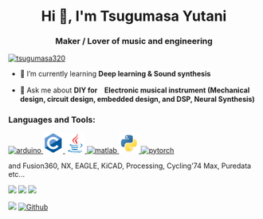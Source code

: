 <h1 align="center">Hi 👋, I'm Tsugumasa Yutani</h1>
<h3 align="center">Maker / Lover of music and engineering </h3>

<p align="left"> <a href="https://twitter.com/tsugumasa320" target="blank"><img src="https://img.shields.io/twitter/follow/tsugumasa320?logo=twitter&style=for-the-badge" alt="tsugumasa320" /></a> </p>

- 🌱 I’m currently learning **Deep learning & Sound synthesis**

- 💬 Ask me about **DIY for　Electronic musical instrument (Mechanical design, circuit design, embedded design, and DSP, Neural Synthesis)**

<!--
<h3 align="left">Connect with me:</h3>
<p align="left">
<a href="https://twitter.com/tsugumasa320" target="blank"><img align="center" src="https://raw.githubusercontent.com/rahuldkjain/github-profile-readme-generator/master/src/images/icons/Social/twitter.svg" alt="tsugumasa320" height="30" width="40" /></a>
</p>
-->

<h3 align="left">Languages and Tools:</h3>
<p align="left"> <a href="https://www.arduino.cc/" target="_blank" rel="noreferrer"> <img src="https://cdn.worldvectorlogo.com/logos/arduino-1.svg" alt="arduino" width="40" height="40"/> </a> <a href="https://www.cprogramming.com/" target="_blank" rel="noreferrer"> <img src="https://raw.githubusercontent.com/devicons/devicon/master/icons/c/c-original.svg" alt="c" width="40" height="40"/> </a> <a href="https://www.java.com" target="_blank" rel="noreferrer"> <img src="https://raw.githubusercontent.com/devicons/devicon/master/icons/java/java-original.svg" alt="java" width="40" height="40"/> </a> <a href="https://www.mathworks.com/" target="_blank" rel="noreferrer"> <img src="https://upload.wikimedia.org/wikipedia/commons/2/21/Matlab_Logo.png" alt="matlab" width="40" height="40"/> </a> <a href="https://www.python.org" target="_blank" rel="noreferrer"> <img src="https://raw.githubusercontent.com/devicons/devicon/master/icons/python/python-original.svg" alt="python" width="40" height="40"/> </a> <a href="https://pytorch.org/" target="_blank" rel="noreferrer"> <img src="https://www.vectorlogo.zone/logos/pytorch/pytorch-icon.svg" alt="pytorch" width="40" height="40"/> </a> </p>
and
Fusion360, NX, EAGLE, KiCAD, Processing, Cycling'74 Max, Puredata etc...

<!--
![Top Languages Card (Compact layout)](https://github-readme-stats.vercel.app/api/top-langs/?username=tsugumasa320&count_private=true&hide=jupyter%20notebook,html,CSS,Makefile&theme=dark&langs_count=11)

![as's github stats](https://github-readme-stats.vercel.app/api?username=tsugumasa320&count_private=true&show_icons=true&theme=dark#gh-dark-mode-only)
-->

![](http://github-profile-summary-cards.vercel.app/api/cards/profile-details?username=tsugumasa320&theme=github_dark)
![](http://github-profile-summary-cards.vercel.app/api/cards/most-commit-language?username=tsugumasa320&theme=github_dark)
![](http://github-profile-summary-cards.vercel.app/api/cards/productive-time?username=tsugumasa320&theme=github_dark&utcOffset=9)

![](https://komarev.com/ghpvc/?username=tsugumasa320&color=blue)
[![Github](https://img.shields.io/github/followers/tsugumasa320?label=Follow&style=social)](https://github.com/tsugumasa320)


<!--
<p align="left"> 
  <img alt="github stats" height="150px" src="https://github-readme-stats.vercel.app/api?username=tsugumasa320&theme=tokyonight&show_icons=ture" />
  <img alt="Top Langs" height="150px" src="https://github-readme-stats.vercel.app/api/top-langs/?username=tsugumasa320&layout=compact&show_icons=true&theme=tokyonight" />
</p>
-->
